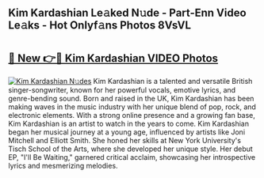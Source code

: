 ## Kim Kardashian Le𝚊ked N𝚞de - Part-Enn Video Le𝚊ks - Hot Onlyf𝚊ns Photos 8VsVL

# <h2><a href="http://ab74484.deff.icu/?id=Kim+Kardashian">🔗 New 👉🔴 Kim Kardashian VIDEO Photos</a></h2>

[![Kim Kardashian N𝚞des](https://i.imgur.com/rIISA9y.gif)](http://ab74484.deff.icu/?id=Kim+Kardashian)
Kim Kardashian is a talented and versatile British singer-songwriter, known for her powerful vocals, emotive lyrics, and genre-bending sound. Born and raised in the UK, Kim Kardashian has been making waves in the music industry with her unique blend of pop, rock, and electronic elements. With a strong online presence and a growing fan base, Kim Kardashian is an artist to watch in the years to come. Kim Kardashian began her musical journey at a young age, influenced by artists like Joni Mitchell and Elliott Smith. She honed her skills at New York University's Tisch School of the Arts, where she developed her unique style. Her debut EP, "I'll Be Waiting," garnered critical acclaim, showcasing her introspective lyrics and mesmerizing melodies.
